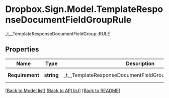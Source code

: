 # Dropbox.Sign.Model.TemplateResponseDocumentFieldGroupRule
_t__TemplateResponseDocumentFieldGroup::RULE

## Properties

Name | Type | Description | Notes
------------ | ------------- | ------------- | -------------
**Requirement** | **string** |  _t__TemplateResponseDocumentFieldGroupRule::REQUIREMENT  | [optional] **GroupLabel** | **string** |  _t__TemplateResponseDocumentFieldGroupRule::GROUP_LABEL  | [optional] 

[[Back to Model list]](../README.md#documentation-for-models) [[Back to API list]](../README.md#documentation-for-api-endpoints) [[Back to README]](../README.md)

